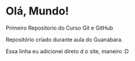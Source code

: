# Olá,  Mundo!
 Primeiro Repositorio do Curso Git e GitHub

Repositório criado durante aula do Guanabara.

Essa linha eu adicionei direto d o  site, maneiro :D
